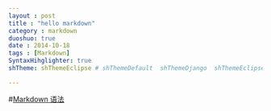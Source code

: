 ```yaml
---
layout : post
title : "hello markdown"
category : markdown
duoshuo: true
date : 2014-10-18
tags : [Markdown]
SyntaxHihglighter: true
shTheme: shThemeEclipse # shThemeDefault  shThemeDjango  shThemeEclipse  shThemeEmacs  shThemeFadeToGrey  shThemeMidnight  shThemeRDark

---
```


#[Markdown 语法](http://www.markdown.cn/)  

